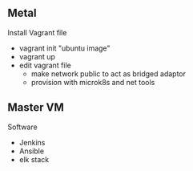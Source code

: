 Metal
- 
Install Vagrant file

- vagrant init "ubuntu image"
- vagrant up 
- edit vagrant file
	-  make network public to act as bridged adaptor
	-  provision with microk8s and net tools

Master VM
-
Software 
- Jenkins
- Ansible 
- elk stack 


